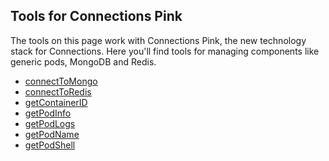 ## Tools for Connections Pink

The tools on this page work with Connections Pink, the new technology stack for Connections. Here you'll find tools
for managing components like generic pods, MongoDB and Redis.

- [connectToMongo](connectToMongo.md)
- [connectToRedis](connectToRedis.md)
- [getContainerID](getContainerID.md)
- [getPodInfo](getPodInfo.md)
- [getPodLogs](getPodLogs.md)
- [getPodName](getPodName.md)
- [getPodShell](getPodShell.md)